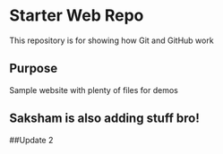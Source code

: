 # Starter Web Repo

This repository is for showing how Git and GitHub work

## Purpose

Sample website with plenty of files for demos

## Saksham is also adding stuff bro!
##Update 2
